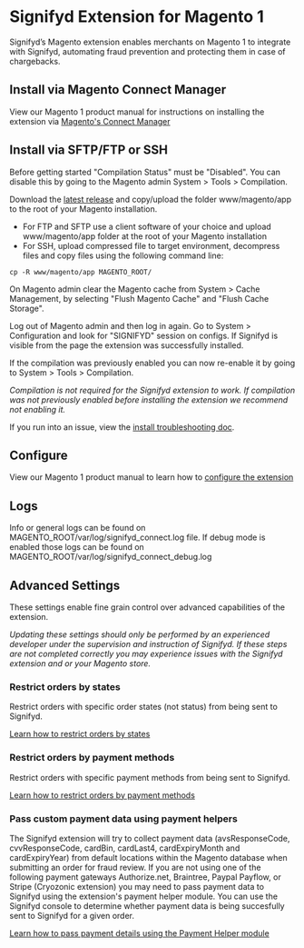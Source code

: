 # Signifyd Extension for Magento 1

Signifyd’s Magento extension enables merchants on Magento 1 to integrate with Signifyd, automating fraud prevention and protecting them in case of chargebacks.

## Install via Magento Connect Manager
View our Magento 1 product manual for instructions on installing the extension via [Magento's Connect Manager](https://www.signifyd.com/resources/manual/magento-v4-0/#installation)

## Install via SFTP/FTP or SSH

Before getting started "Compilation Status" must be "Disabled". You can disable this by going to the Magento admin System > Tools > Compilation. 

Download the [latest release](https://github.com/signifyd/magento1/releases/latest) and copy/upload the folder www/magento/app to the root of your Magento installation.

- For FTP and SFTP use a client software of your choice and upload www/magento/app folder at the root of your Magento installation
- For SSH, upload compressed file to target environment, decompress files and copy files using the following command line:
```
cp -R www/magento/app MAGENTO_ROOT/
```

On Magento admin clear the Magento cache from System > Cache Management, by selecting "Flush Magento Cache" and "Flush Cache Storage".

Log out of Magento admin and then log in again. Go to System > Configuration and look for "SIGNIFYD" session on configs. If Signifyd is visible from the page the extension was successfully installed.

If the compilation was previously enabled you can now re-enable it by going to System > Tools > Compilation.

_Compilation is not required for the Signifyd extension to work. If compilation was not previously enabled before installing the extension we recommend not enabling it._

If you run into an issue, view the [install troubleshooting doc](docs/INSTALL-TROUBLESHOOT.md).

## Configure
View our Magento 1 product manual to learn how to [configure the extension](https://www.signifyd.com/resources/manual/magento-v4-0/#installation)

## Logs

Info or general logs can be found on MAGENTO_ROOT/var/log/signifyd_connect.log file.
If debug mode is enabled those logs can be found on MAGENTO_ROOT/var/log/signifyd_connect_debug.log

## Advanced Settings

These settings enable fine grain control over advanced capabilities of the extension.

_Updating these settings should only be performed by an experienced developer under the supervision and instruction of Signifyd. If these steps are not completed correctly you may experience issues with the Signifyd extension and or your Magento store._

### Restrict orders by states

Restrict orders with specific order states (not status) from being sent to Signifyd.

[Learn how to restrict orders by states](docs/RESTRICT-STATES.md) 

### Restrict orders by payment methods

Restrict orders with specific payment methods from being sent to Signifyd.

[Learn how to restrict orders by payment methods](docs/RESTRICT-PAYMENTS.md) 

### Pass custom payment data using payment helpers

The Signifyd extension will try to collect payment data (avsResponseCode, cvvResponseCode, cardBin, cardLast4, cardExpiryMonth and cardExpiryYear) from default locations within the Magento database when submitting an order for fraud review. If you are not using one of the following payment gateways Authorize.net, Braintree, Paypal Payflow, or Stripe (Cryozonic extension) you may need to pass payment data to Signifyd using the extension's payment helper module. You can use the Signifyd console to determine whether payment data is being succesfully sent to Signifyd for a given order. 

[Learn how to pass payment details using the Payment Helper module](docs/PAYMENT-DETAILS.md)
